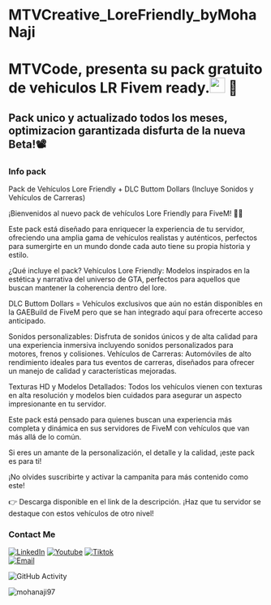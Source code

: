 # MTVCreative_LoreFriendly_byMohaNaji

<h1>MTVCode, presenta su pack gratuito de vehiculos LR Fivem ready.<img src="https://raw.githubusercontent.com/iampavangandhi/iampavangandhi/master/gifs/Hi.gif" width="30px"> 🚀</h1>
<h2>Pack unico y actualizado todos los meses, optimizacion garantizada disfurta de la nueva Beta!📽</h2>

### Info pack

Pack de Vehículos Lore Friendly + DLC Buttom Dollars (Incluye Sonidos y Vehículos de Carreras)
 
¡Bienvenidos al nuevo pack de vehículos Lore Friendly para FiveM! 🚗💨 
 
Este pack está diseñado para enriquecer la experiencia de tu servidor, ofreciendo una amplia gama de vehículos realistas y auténticos, perfectos para sumergirte en un mundo donde cada auto tiene su propia historia y estilo. 
  
¿Qué incluye el pack? Vehículos Lore Friendly: Modelos inspirados en la estética y narrativa del universo de GTA, perfectos para aquellos que buscan mantener la coherencia dentro del lore.
   
DLC Buttom Dollars =  Vehículos exclusivos que aún no están disponibles en la GAEBuild de FiveM
pero que se han integrado aquí para ofrecerte acceso anticipado. 
    
Sonidos personalizables: Disfruta de sonidos únicos y de alta calidad para una experiencia inmersiva
 incluyendo sonidos personalizados para motores, frenos y colisiones. Vehículos de Carreras: Automóviles 
 de alto rendimiento ideales para tus eventos de carreras, diseñados para ofrecer un manejo de calidad y 
 características mejoradas.

Texturas HD y Modelos Detallados: Todos los vehículos vienen con texturas en alta resolución y modelos
 bien cuidados para asegurar un aspecto impresionante en tu servidor. 
     
Este pack está pensado para quienes buscan una experiencia más completa y dinámica en sus servidores de FiveM
 con vehículos que van más allá de lo común.
     
Si eres un amante de la personalización, el detalle y la calidad, ¡este pack es para ti!  
      
¡No olvides suscribirte y activar la campanita para más contenido como este! 
      
👉 Descarga disponible en el link de la descripción.  ¡Haz que tu servidor se destaque 
con estos vehículos de otro nivel!



### Contact Me
<a href="https://www.linkedin.com/in/mohamed-ali-naji-9a7034337/"><img alt="LinkedIn" src="https://img.shields.io/badge/LinkedIn-Mohamed%20Vera-blue?style=flat-square&logo=linkedin"></a>
<a href="https://www.youtube.com/@MohaNajiTV"><img alt="Youtube" src="https://img.shields.io/badge/Youtube-Mauro%20Dev-blue?style=flat-square&logo=youtube"></a>
<a href="https://www.tiktok.com/@moha_naji_"><img alt="Tiktok" src="https://img.shields.io/badge/Dev Mauro-blue?style=flat-square&logo=tiktok"></a>  
<a href="mohanajitv@mtvcode.com"><img alt="Email" src="https://img.shields.io/badge/mohanajitv@mtvcode.com-blue?style=flat-square&logo=gmail"></a>  

![GitHub Activity](https://github-readme-stats.vercel.app/api?username=mohanaji97&show_icons=true)

<p align="left"> <img src="https://komarev.com/ghpvc/?username=mohanaji97&label=Profile%20views&color=0e75b6&style=flat" alt="mohanaji97" /> </p>
